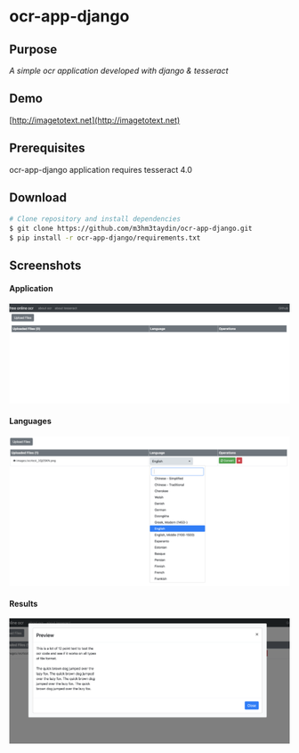 # ocr-app-django


## Purpose
*A simple ocr application developed with django & tesseract*

## Demo
[http://imagetotext.net](http://imagetotext.net)

## Prerequisites
ocr-app-django application requires tesseract 4.0

## Download
```bash
# Clone repository and install dependencies
$ git clone https://github.com/m3hm3taydin/ocr-app-django.git
$ pip install -r ocr-app-django/requirements.txt

```

## Screenshots

#### Application

![OCR1](/screenshots/ocrapp1.png "OCR1")

#### Languages

![OCR2](/screenshots/ocrapp2.png "OCR2")

#### Results

![OCR3](/screenshots/ocrapp3.png "OCR3")
